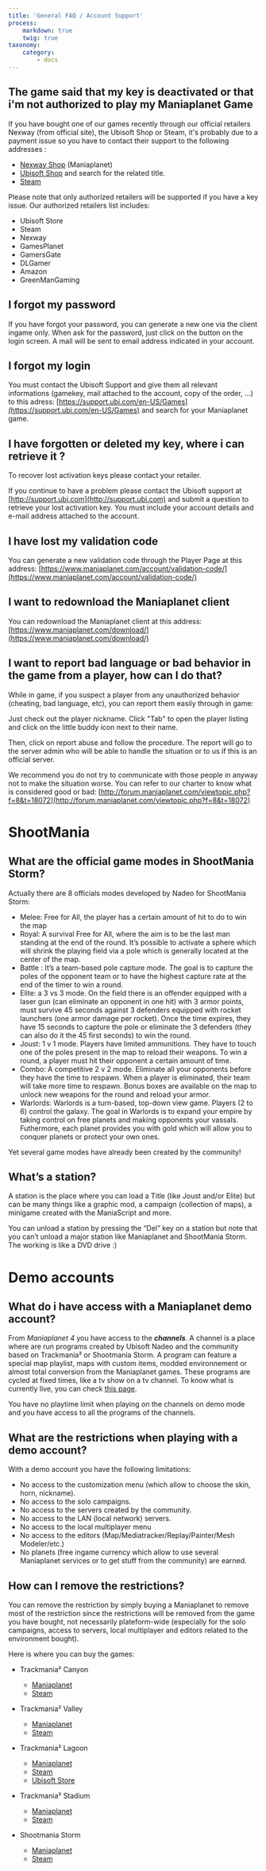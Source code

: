 ```yaml
---
title: 'General FAQ / Account Support'
process:
    markdown: true
    twig: true
taxonomy:
    category:
        - docs
---
```


## The game said that my key is deactivated or that i'm not authorized to play my Maniaplanet Game
If you have bought one of our games recently through our official retailers Nexway (from official site), the Ubisoft Shop or Steam, it's probably due to a payment issue so you have to contact their support to the following addresses :
* [Nexway Shop](http://us-maniaplanet.nexway.com/contact.html) (Maniaplanet)
* [Ubisoft Shop](https://support.ubi.com/en-US/Games) and search for the related title.
* [Steam](https://help.steampowered.com/)

Please note that only authorized retailers will be supported if you have a key issue. Our authorized retailers list includes:

* Ubisoft Store
* Steam
* Nexway
* GamesPlanet
* GamersGate
* DLGamer
* Amazon
* GreenManGaming

## I forgot my password
If you have forgot your password, you can generate a new one via the client ingame only. When ask for the password, just click on the button on the login screen. A mail will be sent to email address indicated in your account.

## I forgot my login
You must contact the Ubisoft Support and give them all relevant informations (gamekey, mail attached to the account, copy of the order, ...) to this adress: [https://support.ubi.com/en-US/Games](https://support.ubi.com/en-US/Games) and search for your Maniaplanet game.

## I have forgotten or deleted my key, where i can retrieve it ?
To recover lost activation keys please contact your retailer.

If you continue to have a problem please contact the Ubisoft support at [http://support.ubi.com](http://support.ubi.com) and submit a question to retrieve your lost activation key. You must include your account details and e-mail address attached to the account.

## I have lost my validation code
You can generate a new validation code through the Player Page at this address: [https://www.maniaplanet.com/account/validation-code/](https://www.maniaplanet.com/account/validation-code/)

## I want to redownload the Maniaplanet client
You can redownload the Maniaplanet client at this address: [https://www.maniaplanet.com/download/](https://www.maniaplanet.com/download/)

## I want to report bad language or bad behavior in the game from a player, how can I do that?
While in game, if you suspect a player from any unauthorized behavior (cheating, bad language, etc), you can report them easily through in game:

Just check out the player nickname. Click "Tab" to open the player listing and click on the little buddy icon next to their name.

Then, click on report abuse and follow the procedure. The report will go to the server admin who will be able to handle the situation or to us if this is an official server.

We recommend you do not try to communicate with those people in anyway not to make the situation worse.
You can refer to our charter to know what is considered good or bad: [http://forum.maniaplanet.com/viewtopic.php?f=8&t=18072](http://forum.maniaplanet.com/viewtopic.php?f=8&t=18072)

# ShootMania

## What are the official game modes in ShootMania Storm?
Actually there are 8 officials modes developed by Nadeo for ShootMania Storm:

* Melee: Free for All, the player has a certain amount of hit to do to win the map
* Royal: A survival Free for All, where the aim is to be the last man standing at the end of the round. It’s possible to activate a sphere which will shrink the playing field via a pole which is generally located at the center of the map.
* Battle : It’s a team-based pole capture mode. The goal is to capture the poles of the opponent team or to have the highest capture rate at the end of the timer to win a round.
* Elite: a 3 vs 3 mode. On the field there is an offender equipped with a laser gun (can eliminate an opponent in one hit) with 3 armor points, must survive 45 seconds against 3 defenders equipped with rocket launchers (one armor damage per rocket). Once the time expires, they have 15 seconds to capture the pole or eliminate the 3 defenders (they can also do it the 45 first seconds) to win the round.
* Joust: 1 v 1 mode. Players have limited ammunitions. They have to touch one of the poles present in the map to reload their weapons. To win a round, a player must hit their opponent a certain amount of time.
* Combo: A competitive 2 v 2 mode. Eliminate all your opponents before they have the time to respawn. When a player is eliminated, their team will take more time to respawn. Bonus boxes are available on the map to unlock new weapons for the round and reload your armor.
* Warlords: Warlords is a turn-based, top-down view game. Players (2 to 6) control the galaxy. The goal in Warlords is to expand your empire by taking control on free planets and making opponents your vassals. Futhermore, each planet provides you with gold which will allow you to conquer planets or protect your own ones.

Yet several game modes have already been created by the community!

## What’s a station?
A station is the place where you can load a Title (like Joust and/or Elite) but can be many things like a graphic mod, a campaign (collection of maps), a minigame created with the ManiaScript and more.

You can unload a station by pressing the “Del” key on a station but note that you can’t unload a major station like Maniaplanet and ShootMania Storm. The working is like a DVD drive :)

# Demo accounts

## What do i have access with a Maniaplanet demo account?
From *Maniaplanet 4* you have access to the ***channels***. A channel is a place where are run programs created by Ubisoft Nadeo and the community based on Trackmania² or Shootmania Storm.  A program can feature a special map playlist, maps with custom items, modded environnement or almost total conversion from the Maniaplanet games. These programs are cycled at fixed times, like a tv show on a tv channel. To know what is currently live, you can check [this page](https://www.maniaplanet.com/channels).

You have no playtime limit when playing on the channels on demo mode and you have access to all the programs of the channels.

## What are the restrictions when playing with a demo account?
With a demo account you have the following limitations:

* No access to the customization menu (which allow to choose the skin, horn, nickname).
* No access to the solo campaigns.
* No access to the servers created by the community.
* No access to the LAN (local network) servers.
* No access to the local multiplayer menu
* No access to the editors (Map/Mediatracker/Replay/Painter/Mesh Modeler/etc.)
* No planets (free ingame currency which allow to use several Maniaplanet services or to get stuff from the community) are earned.

## How can I remove the restrictions?
You can remove the restriction by simply buying a Maniaplanet to remove most of the restriction since the restrictions will be removed from the game you have bought, not necessarily plateform-wide (especially for the solo campaigns, access to servers, local multiplayer and editors related to the environment bought).

Here is where you can buy the games:

* Trackmania² Canyon
    * [Maniaplanet](http://smarturl.it/trackmania-canyon) 
    * [Steam](http://store.steampowered.com/app/228760)

* Trackmania² Valley
    * [Maniaplanet](http://smarturl.it/trackmania-valley)
    * [Steam](http://store.steampowered.com/app/243360)

* Trackmania² Lagoon
    * [Maniaplanet](https://smarturl.it/trackmania-lagoon)
    * [Steam](http://store.steampowered.com/app/600720/Trackmania_Lagoon/)
    * [Ubisoft Store](http://store.ubi.com/591ac64c88a7e3dc388b4567.html)

* Trackmania² Stadium
    * [Maniaplanet](http://smarturl.it/trackmania-stadium)
    * [Steam](http://store.steampowered.com/app/232910)

* Shootmania Storm
    * [Maniaplanet](http://smarturl.it/shootmania-storm)
    * [Steam](http://store.steampowered.com/app/229870)
